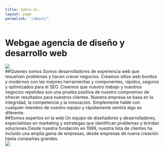 ```yaml
---
title: Sobre mi..
layout: page
permalink: "/about/"
---
```


# Webgae agencia de diseño y desarrollo web

<div class="grid large-space no-padding center-align middle-align">
  <div class="s12 m6 l6">
    <img  class="responsive small top-round" src="https://1.bp.blogspot.com/-v772eY-l4vQ/XuUul0-k3NI/AAAAAAABmzM/7zQZyDDr_Xou0_pDwG-GbQSy8RDxDU43QCK4BGAsYHg/s320/Devices-bro.png">
  </div>
  <div class="s12 m6 l6">
    ##Quienes somos
    Somos desarrolladores de experiencia web que resuelven problemas y hacen crecer negocios.
Creamos sitios web bonitos y modernos con las mejores herramientas y componentes, rápidos, seguros y optimizados para el SEO .Creemos que nuestro trabajo y nuestros negocios repetidos son una prueba positiva de nuestro compromiso de ofrecer resultados para nuestros clientes.
Nuestra empresa se basa en la integridad, la competencia y la innovación. Simplemente hable con cualquier miembro de nuestro equipo y rápidamente sentirá algo es diferente.
  </div>
</div>

<div class="grid large-space no-padding center-align middle-align">
  <div class="s12 m6 l6">
    ##Somos expertos en la web
    Un equipo de diseñadores y desarrolladores, especialistas en marketing y estrategas que identifican problemas y brindan soluciones.Desde nuestra fundación en 1999, nuestra lista de clientes ha incluido una amplia gama de empresas, desde empresas de nueva creación hasta compañías grandes.
  </div>
  <div class="s12 m6 l6">
    <img  class="responsive small top-round" src="https://3.bp.blogspot.com/-Fu0-HjOZgBI/XqIO7ey4vfI/AAAAAAABiv8/ePTbd_o_fnwzDCE7Nsx2IsswJhVYuqZLQCLcBGAsYHQ/s1600/pale-list-is-empty.png">
  </div>
</div>
